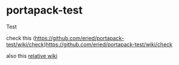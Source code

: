 # portapack-test
Test

check this (https://github.com/eried/portapack-test/wiki/check)https://github.com/eried/portapack-test/wiki/check

also this [relative wiki](wiki/check)
